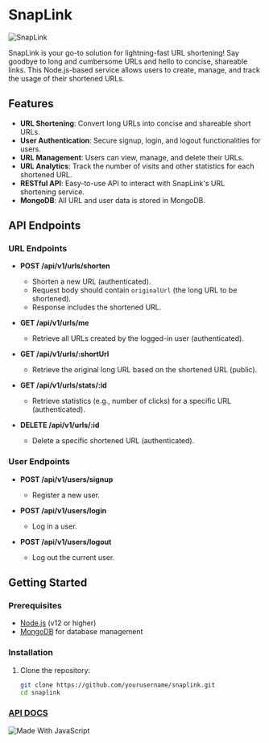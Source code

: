 # SnapLink
![SnapLink](https://i.imgur.com/gjDAOk6.png)

SnapLink is your go-to solution for lightning-fast URL shortening! Say goodbye to long and cumbersome URLs and hello to concise, shareable links. This Node.js-based service allows users to create, manage, and track the usage of their shortened URLs. 

## Features

- **URL Shortening**: Convert long URLs into concise and shareable short URLs.
- **User Authentication**: Secure signup, login, and logout functionalities for users.
- **URL Management**: Users can view, manage, and delete their URLs.
- **URL Analytics**: Track the number of visits and other statistics for each shortened URL.
- **RESTful API**: Easy-to-use API to interact with SnapLink's URL shortening service.
- **MongoDB**: All URL and user data is stored in MongoDB.

## API Endpoints

### URL Endpoints

- **POST /api/v1/urls/shorten**
  - Shorten a new URL (authenticated).
  - Request body should contain `originalUrl` (the long URL to be shortened).
  - Response includes the shortened URL.
  
- **GET /api/v1/urls/me**
  - Retrieve all URLs created by the logged-in user (authenticated).
  
- **GET /api/v1/urls/:shortUrl**
  - Retrieve the original long URL based on the shortened URL (public).
  
- **GET /api/v1/urls/stats/:id**
  - Retrieve statistics (e.g., number of clicks) for a specific URL (authenticated).
  
- **DELETE /api/v1/urls/:id**
  - Delete a specific shortened URL (authenticated).

### User Endpoints

- **POST /api/v1/users/signup**
  - Register a new user.
  
- **POST /api/v1/users/login**
  - Log in a user.
  
- **POST /api/v1/users/logout**
  - Log out the current user.

## Getting Started

### Prerequisites

- [Node.js](https://nodejs.org/) (v12 or higher)
- [MongoDB](https://www.mongodb.com/) for database management

### Installation

1. Clone the repository:

   ```bash
   git clone https://github.com/yourusername/snaplink.git
   cd snaplink
### [API DOCS](https://documenter.getpostman.com/view/28432116/2s9YytgLx7)
![Made With JavaScript](https://forthebadge.com/images/badges/made-with-javascript.svg)
